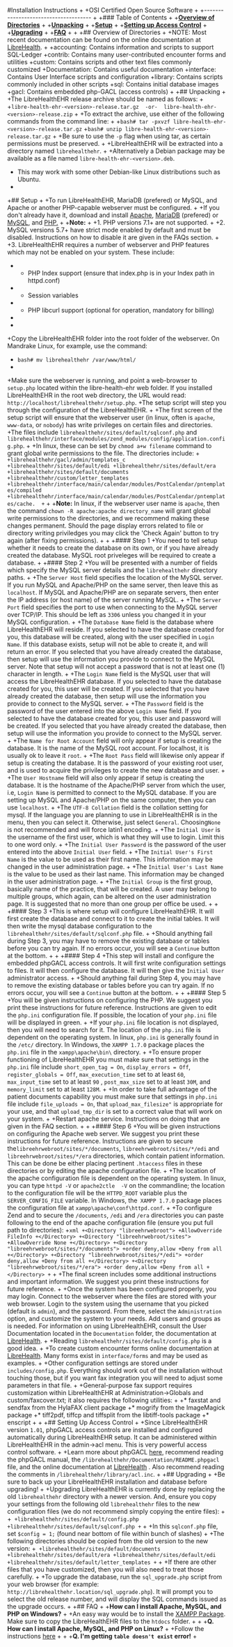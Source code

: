 #Installation Instructions
+
+OSI Certified Open Source Software
+
+-------------------------------------
+
+### Table of Contents
+
+**[Overview of Directories](#overview-of-directories)**
+
+**[Unpacking](#unpacking)**
+
+**[Setup](#setup)**
+
+**[Setting up Access Control](#setting-up-access-control)**
+
+**[Upgrading](#upgrading)**
+
+**[FAQ](#faq)**
+
+
+##  Overview of Directories
+
+NOTE: Most recent documentation can be found on the online documentation at [LibreHealth](http://librehealth.io/).
+
+accounting: Contains information and scripts to support SQL-Ledger
+contrib: Contains many user-contributed encounter forms and utilities
+custom: Contains scripts and other text files commonly customized
+Documentation: Contains useful documentation
+interface: Contains User Interface scripts and configuration
+library: Contains scripts commonly included in other scripts
+sql: Contains initial database images
+gacl: Contains embedded php-GACL (access controls)
+
+##  Unpacking
+
+The LibreHealthEHR release archive should be named as follows:
+
+`libre-health-ehr-<version>-release.tar.gz  -or-  libre-health-ehr-<version>-release.zip`
+
+To extract the archive, use either of the following commands from the command line:
+
+`bash# tar -pxvzf libre-health-ehr-<version>-release.tar.gz`
+`bash# unzip libre-health-ehr-<version>-release.tar.gz`
+
+Be sure to use the `-p` flag when using tar, as certain permissions must be preserved.
+
+LibreHealthEHR will be extracted into a directory named `librehealthehr`.
+
+Alternatively a Debian package may be available as a file named `libre-health-ehr-<version>.deb`.
+ This may work with some other Debian-like Linux distributions such as Ubuntu.
+
+##  Setup
+
+To run LibreHealthEHR, MariaDB (prefered) or MySQL, and Apache or another PHP-capable webserver must be configured.
+
+If you don't already have it, download and install [Apache](www.apache.org), [MariaDB](https://mariadb.org) (prefered) or [MySQL](www.mysql.com), and [PHP.](www.php.net)
+
+**Note:**
+
+1. PHP versions 7.1+ are not supported.
+
+2. MySQL versions 5.7+ have strict mode enabled by default and must be disabled. Instructions on how to disable it are given in the FAQs section.
+
+3. LibreHealthEHR requires a number of webserver and PHP features which may not be enabled on your system.  These include:
+  * PHP Index support (ensure that index.php is in your Index path in httpd.conf)
+  * Session variables
+  * PHP libcurl support (optional for operation, mandatory for billing)
+
+
+Copy the LibreHealthEHR folder into the root folder of the webserver. On Mandrake Linux, for example, use the command:
+  `bash# mv librehealthehr /var/www/html/`
+
+Make sure the webserver is running, and point a web-browser to `setup.php` located within the libre-health-ehr web folder.  If you installed LibreHealthEHR in the root web directory, the URL would read: `http://localhost/librehealthehr/setup.php`.
+The setup script will step you through the configuration of the LibreHealthEHR.
+
+The first screen of the setup script will ensure that the webserver user (in linux, often is `apache`, `www-data`, or `nobody`) has write privileges on certain files and directories. 
+The files include `librehealthehr/sites/default/sqlconf.php` and `librehealthehr/interface/modules/zend_modules/config/application.config.php`.
+
+In linux, these can be set by `chmod a+w filename` command to grant global write permissions to the file. The directories include: 
+```
+librehealthehr/gacl/admin/templates_c
+librehealthehr/sites/default/edi
+librehealthehr/sites/default/era
+librehealthehr/sites/default/documents
+librehealthehr/custom/letter_templates
+librehealthehr/interface/main/calendar/modules/PostCalendar/pntemplates/compiled
+librehealthehr/interface/main/calendar/modules/PostCalendar/pntemplates/cache. 
+```
+
+**Note:** In linux, if the webserver user name is `apache`, then the command `chown -R apache:apache directory_name` will grant global write permissions to the directories, and we recommend making these changes permanent. Should the page display errors related to file or directory writing priviledges you may click the 'Check Again' button to try again (after fixing permissions).
+
+
+#### Step 1
+You need to tell setup whether it needs to create the database on its own, or if you have already created the database.  MySQL root priveleges will be required to create a database.
+
+#### Step 2
+You will be presented with a number of fields which specify the MySQL server details and the `librehealthehr` directory paths.
+
+The `Server Host` field specifies the location of the MySQL server.  If you run MySQL and Apache/PHP on the same server, then leave this as `localhost`. If MySQL and Apache/PHP are on separate servers, then enter the IP address (or host name) of the server running MySQL.
+
+The `Server Port` field specifies the port to use when connecting to the MySQL server over TCP/IP.  This should be left as `3306` unless you changed it in your  MySQL configuration.
+
+The `Database Name` field is the database where LibreHealthEHR will reside.  If you selected to have the database created for you, this database will be created, along with the user specified in `Login Name`.  If this database exists, setup will not be able to create it, and will return an error.  If you selected that you have already created the database, then setup will use the information you provide to connect to the MySQL server.  Note that setup will not accept a password that is not at least one (1) character in length.
+
+The `Login Name` field is the MySQL user that will access the LibreHealthEHR database. If you selected to have the database created for you, this user will be created.  If you selected that you have already created the database, then setup will use the information you provide to connect to the MySQL server.
+
+The `Password` field is the password of the user entered into the above `Login Name` field.  If you selected to have the database created for you, this user and password  will be created.  If you selected that you have already created the database, then setup will use the information you provide to connect to the MySQL server.
+
+The `Name for Root Account` field will only appear if setup is creating the database.  It is the name of the MySQL root account. For localhost, it is usually ok to leave it `root`.
+
+The `Root Pass` field will likewise only appear if setup is creating the database.  It is the password of your existing root user, and is used to acquire the privileges to create the new database and user.
+
+The `User Hostname` field will also only appear if setup is creating the database.  It is the hostname of the Apache/PHP server from which the user, i.e,  `Login Name` is permitted to connect to the MySQL database.  If you are setting up MySQL and Apache/PHP on the same computer, then you can use `localhost`. 
+
+The `UTF-8 Collation` field is the collation setting for mysql. If the language you are planning to use in LibreHealthEHR is in the menu, then you can select it. Otherwise, just select `General`. Choosing`None` is not recommended and will force latin1 encoding.
+
+The `Initial User` is the username of the first user, which is what they will use to login.  Limit this to one word only.
+
+The `Initial User Password` is the password of the user entered into the above `Initial User` field.
+
+The `Initial User's First Name` is the value to be used as their first name.  This information may be changed in the user administration page.
+
+The `Initial User's Last Name` is the value to be used as their last name.  This information may be changed in the user administration page.
+
+The `Initial Group` is the first group, basically name of the practice, that will be created.  A user may belong to multiple groups, which again, can be altered on the user administration page. It is suggested that no more than one group per office be used.
+
+
+#### Step 3
+This is where setup will configure LibreHealthEHR.  It will first create the database and connect to it to create the initial tables.  It will then write the mysql database configuration to the `librehealthehr/sites/default/sqlconf.php` file. 
+
+Should anything fail during Step 3, you may have to remove the existing database or tables before you can try again. If no errors occur, you will see a `Continue` button at the bottom.
+
+
+#### Step 4
+This step will install and configure the embedded phpGACL access controls.  It will first write configuration settings to files.  It will then configure the database.  It will then give the `Initial User` administrator access. 
+
+Should anything fail during Step 4, you may have to remove the existing database or tables before you can try again. If no errors occur, you will see a `Continue` button at the bottom.
+
+
+#### Step 5
+You will be given instructions on configuring the PHP.  We suggest you print these instructions for future reference.  Instructions are given to edit the `php.ini` configuration file.  If possible, the location of your `php.ini` file will be displayed in green. 
+
+If your `php.ini` file location is not displayed, then you will need to search for it.  The location of the `php.ini` file is dependent on the operating system.  In linux, `php.ini` is generally found in the `/etc/` directory.  In Windows, the `XAMPP 1.7.0` package places the `php.ini` file in the `xampp\apache\bin\` directory. 
+
+To ensure proper functioning of LibreHealthEHR you must make sure that settings in the `php.ini` file include `short_open_tag = On`, `display_errors = Off`, `register_globals = Off`, `max_execution_time` set to at least `60`, `max_input_time` set to at least `90` , `post_max_size` set to at least `30M`, and `memory_limit` set to at least `128M`. 
+
+In order to take full advantage of the patient documents capability you must make sure that settings in `php.ini` file include `file_uploads = On`, that `upload_max_filesize"` is appropriate for your use, and that `upload_tmp_dir` is set to a correct value that will work on your system.
+
+Restart apache service. Instructions on doing that are given in the FAQ section.
+
+
+#### Step 6
+You will be given instructions on configuring the Apache web server.  We suggest you print these instructions for future reference. Instructions are given to secure the`libreehrwebroot/sites/*/documents`, `libreehrwebroot/sites/*/edi` and `libreehrwebroot/sites/*/era` directories, which contain patient information. This can be done be either placing pertinent `.htaccess` files in these directories or by editing the apache configuration file. 
+
+The location of the apache configuration file is dependent on the operating system.  In linux, you can type `httpd -V` or `apache2ctle  -V` on the commandline;  the location to the configuration file will be the `HTTPD_ROOT` variable plus the `SERVER_CONFIG_FILE` variable. In Windows, the` XAMPP 1.7.0` package places the configuration file at `xampp\apache\conf\httpd.conf`. 
+
+To configure Zend and to secure the `/documents`, `/edi` and `/era` directories you can paste following to the end of the apache configuration file (ensure you put full path to directories):
+```xml
+<Directory "libreehrwebroot">
+AllowOverride FileInfo
+</Directory>
+<Directory "libreehrwebroot/sites">
+AllowOverride None
+</Directory>
+<Directory "libreehrwebroot/sites/*/documents">
+order deny,allow
+Deny from all
+</Directory>
+<Directory "libreehrwebroot/sites/*/edi">
+order deny,allow
+Deny from all
+</Directory>
+<Directory "libreehrwebroot/sites/*/era">
+order deny,allow
+Deny from all
+</Directory>
+```
+
+The final screen includes some additional instructions and important information. We suggest you print these instructions for future reference.
+
+Once the system has been configured properly, you may login.  Connect to the webserver where the files are stored with your web browser.  Login to the system using the username that you picked (default is `admin`), and the password.  From there, select the `Administration` option, and customize the system to your needs.  Add users and groups as is needed. For information on using LibreHealthEHR, consult the User Documentation located in the `Documentation` folder, the documentation at [LibreHealth](http://librehealth.io/).
+
+Reading `librehealthehr/sites/default/config.php` is a good idea.
+
+To create custom encounter forms online documentation at [LibreHealth](http://librehealth.io/). Many forms exist in `interface/forms` and may be used as examples.
+
+Other configuration settings are stored under `includes/config.php`. Everything should work out of the installation without touching those, but if  you want fax integration you will need to adjust some parameters in that file.
+
+General-purpose fax support requires customization within LibreHealthEHR at Administration->Globals and custom/faxcover.txt; it also requires the following utilities:
+
+* faxstat and sendfax from the HylaFAX client package
+* mogrify from the ImageMagick package
+* tiff2pdf, tiffcp and tiffsplit from the libtiff-tools package
+* enscript
+
+
+##   Setting Up Access Control
+
+Since LibreHealthEHR version `1.01`, phpGACL access controls are installed and configured automatically during LibreHealthEHR setup.  It can be administered within LibreHealthEHR in the admin->acl menu.  This is very powerful access control software. 
+
+Learn more about phpGACL [here](http://phpgacl.sourceforge.net/), recommend reading the phpGACL manual, the `/librehealthehr/Documentation/README.phpgacl` file, and the online documentation at [LibreHealth](http://librehealth.io/) . Also recommend reading the comments in `/librehealthehr/library/acl.inc`.
+
+##  Upgrading
+
+Be sure to back up your LibreHealthEHR installation and database before upgrading!
+
+Upgrading LibreHealthEHR is currently done by replacing the old `librehealthehr` directory with a newer version. And, ensure you copy your settings from the following old `librehealthehr` files to the new configuration files (we do not recommend simply copying the entire files):
+
+```
+librehealthehr/sites/default/config.php
+librehealthehr/sites/default/sqlconf.php
+```
+
+In this `sqlconf.php` file, set  `$config = 1;` (found near bottom of file within bunch of slashes)
+
+The following directories should be copied from the old version to the new version:
+```
+librehealthehr/sites/default/documents
+librehealthehr/sites/default/era
+librehealthehr/sites/default/edi
+librehealthehr/sites/default/letter_templates
+```
+
+If there are other files that you have customized, then you will also need to treat those carefully.
+
+To upgrade the database, run the `sql_upgrade.php` script from your web browser (for example: `http://librehealthehr.location/sql_upgrade.php`).  It will prompt you to select the old release number, and will display the SQL commands issued as the upgrade occurs.
+
+## FAQ
+
+**How can I install Apache, MySQL, and PHP on Windows?**
+
+An easy way would be to install the [XAMPP Package](https://www.apachefriends.org/index.html). Make sure to copy the LibreHealthEHR files to the `htdocs` folder.
+
+
+**Q. How can I install Apache, MySQL, and PHP on Linux?**
+
+Follow the instructions [here](https://www.digitalocean.com/community/tutorials/how-to-install-linux-apache-mysql-php-lamp-stack-on-ubuntu-16-04)
+
+
+**Q. I'm getting `table doesn't exist` error!**
+
